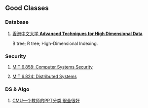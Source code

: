 ## Good Classes

### Database

1. [香港中文大学 **Advanced Techniques for High Dimensional Data** ](<https://www.cse.cuhk.edu.hk/~taoyf/course/infs4205/www/index.html>)

   B tree; R tree; High-Dimensional Indexing.

### Security
1. [MIT 6.858: Computer Systems Security](https://css.csail.mit.edu/6.858/2020/)

2. [MIT 6.824: Distributed Systems](http://nil.csail.mit.edu/6.824/2020/index.html)


### DS & Algo
1. [CMU一个教师的PPT分类 很全很好](https://www.cs.cmu.edu/~ckingsf/bioinfo-lectures/)

